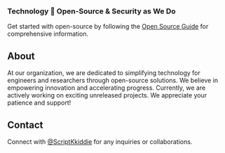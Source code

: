 <h3>Technology 💚 Open-Source & Security as We Do</h3>

Get started with open-source by following the [Open Source Guide](https://opensource.guide) for comprehensive information.

## About

At our organization, we are dedicated to simplifying technology for engineers and researchers through open-source solutions. We believe in empowering innovation and accelerating progress. Currently, we are actively working on exciting unreleased projects. We appreciate your patience and support!

## Contact

Connect with [@ScriptKkiddie](https://github.com/scriptkkiddie) for any inquiries or collaborations.
